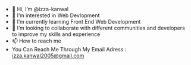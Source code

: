 - 👋 Hi, I’m @izza-kanwal
- 👀 I’m interested in Web Devlopment
- 🌱 I’m currently learning Front End Web Development
- 💞️ I’m looking to collaborate with different communities and developers to improve my skills and experience
- 📫 How to reach me 
- You Can Reach Me Through My Email Adress : izza.kanwal2005@gmail.com

<!---
izza-kanwal/izza-kanwal is a ✨ special ✨ repository because its `README.md` (this file) appears on your GitHub profile.
You can click the Preview link to take a look at your changes.
--->
